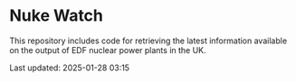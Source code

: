 # Nuke Watch

This repository includes code for retrieving the latest information available on the output of EDF nuclear power plants in the UK.

Last updated: 2025-01-28 03:15